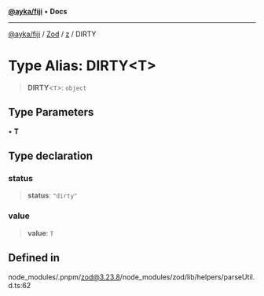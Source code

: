 [**@ayka/fiji**](../../../../../README.md) • **Docs**

***

[@ayka/fiji](../../../../../globals.md) / [Zod](../../../README.md) / [z](../README.md) / DIRTY

# Type Alias: DIRTY\<T\>

> **DIRTY**\<`T`\>: `object`

## Type Parameters

• **T**

## Type declaration

### status

> **status**: `"dirty"`

### value

> **value**: `T`

## Defined in

node\_modules/.pnpm/zod@3.23.8/node\_modules/zod/lib/helpers/parseUtil.d.ts:62
